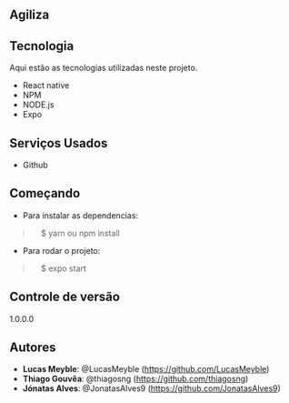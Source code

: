 ## Agiliza

## Tecnologia

Aqui estão as tecnologias utilizadas neste projeto.

* React native
* NPM
* NODE.js
* Expo


## Serviços Usados

* Github

## Começando

* Para instalar as dependencias:
>    $ yarn ou npm install
* Para rodar o projeto:
>    $ expo start

## Controle de versão

1.0.0.0

## Autores

* **Lucas Meyble**: @LucasMeyble (https://github.com/LucasMeyble)
* **Thiago Gouvêa**: @thiagosng (https://github.com/thiagosng)
* **Jónatas Alves**: @JonatasAlves9 (https://github.com/JonatasAlves9)
